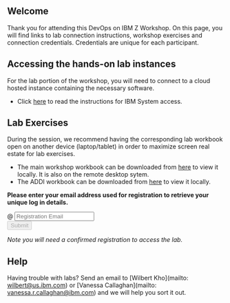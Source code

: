 <script src="https://ajax.googleapis.com/ajax/libs/jquery/3.1.0/jquery.min.js"></script>
<script src="./core-min.js"></script>
<script src="./md5-min.js"></script>
<script src="./wildfire-labs.js"></script>
<link href="https://cdn.jsdelivr.net/npm/bootstrap@5.1.0/dist/css/bootstrap.min.css" rel="stylesheet" integrity="sha384-KyZXEAg3QhqLMpG8r+8fhAXLRk2vvoC2f3B09zVXn8CA5QIVfZOJ3BCsw2P0p/We" crossorigin="anonymous">

## Welcome

Thank you for attending this DevOps on IBM Z Workshop. On this page, you will find links to lab connection instructions, workshop exercises and connection credentials.  Credentials are unique for each participant.


## Accessing the hands-on lab instances

For the lab portion of the workshop, you will need to connect to a cloud hosted instance containing the necessary software. 

- Click [here](https://github.com/DevOps-on-IBMZ/Workshop-Access/blob/main/Instructions%20to%20use%20%20the%20DevOps%20PoT%20remotely%20August%2007%202023.pdf) to read the instructions for IBM System access.

## Lab Exercises

During the session, we recommend having the corresponding lab workbook open on another device (laptop/tablet) in order to maximize screen real estate for lab exercises.

- The main workshop workbook can be downloaded from [here](https://github.com/DevOps-on-IBMZ/Z-DevOps-Workshop-Workbook/blob/1f8dca7e18b9fe7b6851e75e8af66163c82f4390/Workbook%20-%20DevOps%20on%20Z%20PoT%20Dillards.pdf) to view it locally.  It is also on the remote desktop sytem.
- The ADDI workbook can be downloaded from [here](https://github.com/DevOps-on-IBMZ/Z-DevOps-Workshop-Workbook/blob/main/DevOps%20ADDI%20Hands-on%20Lab%20-%20Identify%20API%20candidates%20and%20refactoring%20effort%20from%20your%20code.pdf)
to view it locally.

**Please enter your email address used for registration to retrieve your unique log in details.**

<form onsubmit="return false;">
<div class="input-group mb-3 col-6">
<span class="input-group-text" id="basic-addon1">@</span>
<input type="email" class="form-control" placeholder="Registration Email" aria-label="Email" aria-describedby="basic-addon1" id="registration-email" maxlength="50" required oninput="validate();">
</div>
<div class="col-6">
<button id="btn-submit" class="btn btn-primary" type="submit" onclick="getLab(document.getElementById('registration-email').value)" disabled>Submit</button>
</div>
</form>
<div id="lab" class=".container .text-monospace">
<em>Note you will need a confirmed registration to access the lab.</em>
</div>

## Help 
Having trouble with labs? Send an email to [Wilbert Kho](mailto: wilbert@us.ibm.com) or [Vanessa Callaghan](mailto: vanessa.r.callaghan@ibm.com) and we will help you sort it out.
